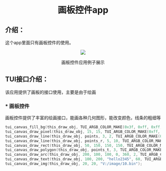 <h1 align="center"> 画板控件app </h1>

## 介绍：
这个app里面只有画板控件的使用。

<p align="center">
<img src="https://gitee.com/tuisys/image/raw/main/draw.gif">
</p>
<p align="center">
画板控件应用例子展示
</p>

## TUI接口介绍：
该应用提供了画板的接口使用，主要是由于绘画

### * 画板控件
画板控件提供了丰富的绘画接口，能画各种几何图形，能改变颜色，线条的粗细等
``` c
tui_canvas_fill_bg(this_draw_obj, TUI_ARGB_COLOR_MAKE(0x3f, 0xff, 0xff, 0));
tui_canvas_draw_pixel(this_draw_obj, 15, 15, TUI_ARGB_COLOR_MAKE(0xff, 0, 0, 0));
tui_canvas_draw_line(this_draw_obj, points, 3, 2, TUI_ARGB_COLOR_MAKE(0xff, 0xff, 0, 0));
tui_canvas_draw_line(this_draw_obj, points_r, 5, 10, TUI_ARGB_COLOR_MAKE(0xff, 0xff, 0, 0));
tui_canvas_draw_rect(this_draw_obj, 50, 150, 150, 150, TUI_ARGB_COLOR_MAKE(0xff, 0, 0xff, 0));
tui_canvas_draw_polygon(this_draw_obj, points_t, 3, TUI_ARGB_COLOR_MAKE(0xff, 0, 0, 0xff));
tui_canvas_draw_arc(this_draw_obj, 200, 100, 100, 0, 360, 2, TUI_ARGB_COLOR_MAKE(0xff, 0, 0xff, 0xff));
tui_canvas_draw_text(this_draw_obj, 100, 200, "hello2345", 60, TUI_ARGB_COLOR_MAKE(0xff, 0xff, 0xff, 0));
tui_canvas_draw_img(this_draw_obj, 20, 20, "V:/image/10.bin");
```



